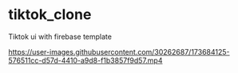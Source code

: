 # tiktok_clone

Tiktok ui with firebase template

https://user-images.githubusercontent.com/30262687/173684125-576511cc-d57d-4410-a9d8-f1b3857f9d57.mp4

